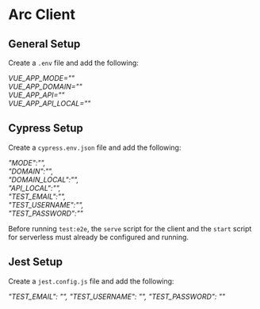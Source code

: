 # Arc Client

## General Setup

Create a `.env` file and add the following:

_VUE_APP_MODE=""   
VUE_APP_DOMAIN=""  
VUE_APP_API=""  
VUE_APP_API_LOCAL=""_  

## Cypress Setup

Create a `cypress.env.json` file and add the following:

_"MODE":"",  
"DOMAIN":"",  
"DOMAIN_LOCAL":"",  
"API_LOCAL":"",  
"TEST_EMAIL":"",  
"TEST_USERNAME":"",  
"TEST_PASSWORD":""_  

Before running `test:e2e`, the `serve` script for the client and the `start` script for serverless must already be configured and running.

## Jest Setup

Create a `jest.config.js` file and add the following:

_"TEST_EMAIL": "",
"TEST_USERNAME": "",
"TEST_PASSWORD": ""_
